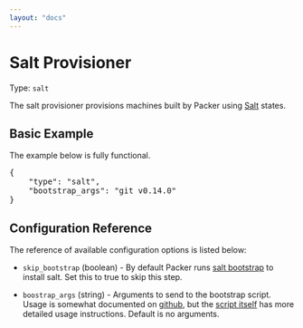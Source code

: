 ```yaml
---
layout: "docs"
---
```


# Salt Provisioner

Type: `salt`

The salt provisioner provisions machines built by Packer using [Salt](http://saltstack.com/) states.

## Basic Example

The example below is fully functional.

<pre class="prettyprint">
{
    "type": "salt",
    "bootstrap_args": "git v0.14.0"
}
</pre>

## Configuration Reference

The reference of available configuration options is listed below:

* `skip_bootstrap` (boolean) - By default Packer runs [salt bootstrap](https://github.com/saltstack/salt-bootstrap) to install salt. Set this to true to skip this step.

* `boostrap_args` (string) -
  Arguments to send to the bootstrap script. Usage is somewhat documented on [github](https://github.com/saltstack/salt-bootstrap), but the [script itself](https://github.com/saltstack/salt-bootstrap/blob/develop/bootstrap-salt.sh) has more detailed usage instructions. Default is no arguments.
